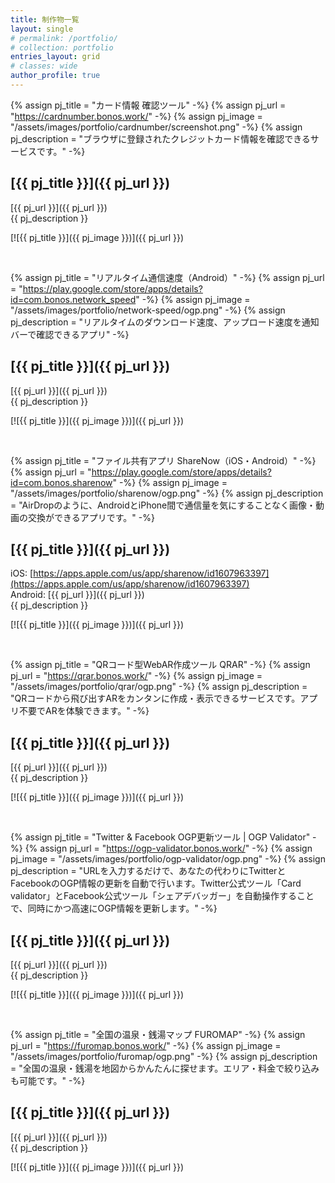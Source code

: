 ```yaml
---
title: 制作物一覧
layout: single
# permalink: /portfolio/
# collection: portfolio
entries_layout: grid
# classes: wide
author_profile: true
---
```



{% assign pj_title = "カード情報 確認ツール" -%}
{% assign pj_url = "https://cardnumber.bonos.work/" -%}
{% assign pj_image = "/assets/images/portfolio/cardnumber/screenshot.png" -%}
{% assign pj_description = "ブラウザに登録されたクレジットカード情報を確認できるサービスです。" -%}

## [{{ pj_title }}]({{ pj_url }})

[{{ pj_url }}]({{ pj_url }})  
{{ pj_description }}

[![{{ pj_title }}]({{ pj_image }})]({{ pj_url }})

<p><br /></p>

{% assign pj_title = "リアルタイム通信速度（Android）" -%}
{% assign pj_url = "https://play.google.com/store/apps/details?id=com.bonos.network_speed" -%}
{% assign pj_image = "/assets/images/portfolio/network-speed/ogp.png" -%}
{% assign pj_description = "リアルタイムのダウンロード速度、アップロード速度を通知バーで確認できるアプリ" -%}

## [{{ pj_title }}]({{ pj_url }})

[{{ pj_url }}]({{ pj_url }})  
{{ pj_description }}

[![{{ pj_title }}]({{ pj_image }})]({{ pj_url }})

<p><br /></p>

{% assign pj_title = "ファイル共有アプリ ShareNow（iOS・Android）" -%}
{% assign pj_url = "https://play.google.com/store/apps/details?id=com.bonos.sharenow" -%}
{% assign pj_image = "/assets/images/portfolio/sharenow/ogp.png" -%}
{% assign pj_description = "AirDropのように、AndroidとiPhone間で通信量を気にすることなく画像・動画の交換ができるアプリです。" -%}

## [{{ pj_title }}]({{ pj_url }})
iOS: [https://apps.apple.com/us/app/sharenow/id1607963397](https://apps.apple.com/us/app/sharenow/id1607963397)  
Android: [{{ pj_url }}]({{ pj_url }})  
{{ pj_description }}

[![{{ pj_title }}]({{ pj_image }})]({{ pj_url }})

<p><br /></p>


{% assign pj_title = "QRコード型WebAR作成ツール QRAR" -%}
{% assign pj_url = "https://qrar.bonos.work/" -%}
{% assign pj_image = "/assets/images/portfolio/qrar/ogp.png" -%}
{% assign pj_description = "QRコードから飛び出すARをカンタンに作成・表示できるサービスです。アプリ不要でARを体験できます。" -%}

## [{{ pj_title }}]({{ pj_url }})

[{{ pj_url }}]({{ pj_url }})  
{{ pj_description }}

[![{{ pj_title }}]({{ pj_image }})]({{ pj_url }})

<p><br /></p>


{% assign pj_title = "Twitter \& Facebook OGP更新ツール \| OGP Validator" -%}
{% assign pj_url = "https://ogp-validator.bonos.work/" -%}
{% assign pj_image = "/assets/images/portfolio/ogp-validator/ogp.png" -%}
{% assign pj_description = "URLを入力するだけで、あなたの代わりにTwitterとFacebookのOGP情報の更新を自動で行います。Twitter公式ツール「Card validator」とFacebook公式ツール「シェアデバッガー」を自動操作することで、同時にかつ高速にOGP情報を更新します。" -%}

## [{{ pj_title }}]({{ pj_url }})

[{{ pj_url }}]({{ pj_url }})  
{{ pj_description }}

[![{{ pj_title }}]({{ pj_image }})]({{ pj_url }})

<p><br /></p>


{% assign pj_title = "全国の温泉・銭湯マップ FUROMAP" -%}
{% assign pj_url = "https://furomap.bonos.work/" -%}
{% assign pj_image = "/assets/images/portfolio/furomap/ogp.png" -%}
{% assign pj_description = "全国の温泉・銭湯を地図からかんたんに探せます。エリア・料金で絞り込みも可能です。" -%}

## [{{ pj_title }}]({{ pj_url }})

[{{ pj_url }}]({{ pj_url }})  
{{ pj_description }}

[![{{ pj_title }}]({{ pj_image }})]({{ pj_url }})

<p><br /></p>
